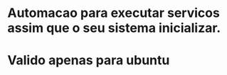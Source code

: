 # Automacao para executar servicos assim que o seu sistema inicializar. 
# Valido apenas para ubuntu
